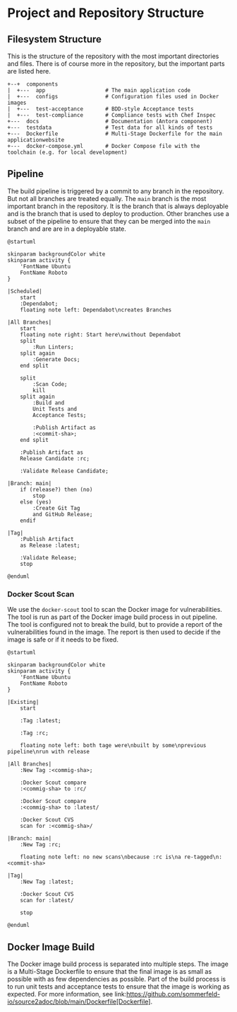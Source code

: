 # Project and Repository Structure

## Filesystem Structure
This is the structure of the repository with the most important directories and files. There is of course more in the repository, but the important parts are listed here.

```
+--+  components
|  +---  app                   # The main application code
|  +---  configs               # Configuration files used in Docker images
|  +---  test-acceptance       # BDD-style Acceptance tests
|  +---  test-compliance       # Compliance tests with Chef Inspec
+---  docs                     # Documentation (Antora component)
+---  testdata                 # Test data for all kinds of tests
+---  Dockerfile               # Multi-Stage Dockerfile for the main applicationwebsite
+---  docker-compose.yml       # Docker Compose file with the toolchain (e.g. for local development)
```

## Pipeline
The build pipeline is triggered by a commit to any branch in the repository. But not all branches are treated equally. The `main` branch is the most important branch in the repository. It is the branch that is always deployable and is the branch that is used to deploy to production. Other branches use a subset of the pipeline to ensure that they can be merged into the `main` branch and are are in a deployable state.

```kroki-plantuml
@startuml

skinparam backgroundColor white
skinparam activity {
    'FontName Ubuntu
    FontName Roboto
}

|Scheduled|
    start
    :Dependabot;
    floating note left: Dependabot\ncreates Branches

|All Branches|
    start
    floating note right: Start here\nwithout Dependabot
    split
        :Run Linters;
    split again
        :Generate Docs;
    end split

    split
        :Scan Code;
        kill
    split again
        :Build and
        Unit Tests and
        Acceptance Tests;

        :Publish Artifact as
        :<commit-sha>;
    end split

    :Publish Artifact as
    Release Candidate :rc;

    :Validate Release Candidate;

|Branch: main|
    if (release?) then (no)
        stop
    else (yes)
        :Create Git Tag
        and GitHub Release;
    endif

|Tag|
    :Publish Artifact
    as Release :latest;

    :Validate Release;
    stop

@enduml
```

### Docker Scout Scan
We use the `docker-scout` tool to scan the Docker image for vulnerabilities. The tool is run as part of the Docker image build process in out pipeline. The tool is configured not to break the build, but to provide a report of the vulnerabilities found in the image. The report is then used to decide if the image is safe or if it needs to be fixed.

```kroki-plantuml
@startuml

skinparam backgroundColor white
skinparam activity {
    'FontName Ubuntu
    FontName Roboto
}

|Existing|
    start

    :Tag :latest;

    :Tag :rc;

    floating note left: both tage were\nbuilt by some\nprevious pipeline\nrun with release

|All Branches|
    :New Tag :<commig-sha>;

    :Docker Scout compare
    :<commig-sha> to :rc/

    :Docker Scout compare
    :<commig-sha> to :latest/

    :Docker Scout CVS
    scan for :<commig-sha>/

|Branch: main|
    :New Tag :rc;

    floating note left: no new scans\nbecause :rc is\na re-tagged\n:<commit-sha>

|Tag|
    :New Tag :latest;

    :Docker Scout CVS
    scan for :latest/

    stop

@enduml
```

## Docker Image Build
The Docker image build process is separated into multiple steps. The image is a Multi-Stage Dockerfile to ensure that the final image is as small as possible with as few dependencies as possible. Part of the build process is to run unit tests and acceptance tests to ensure that the image is working as expected. For more information, see link:https://github.com/sommerfeld-io/source2adoc/blob/main/Dockerfile[Dockerfile].
